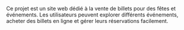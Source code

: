 Ce projet est un site web dédié à la vente de billets pour des fêtes et événements. Les utilisateurs peuvent explorer différents événements, acheter des billets en ligne et
gérer leurs réservations facilement.
